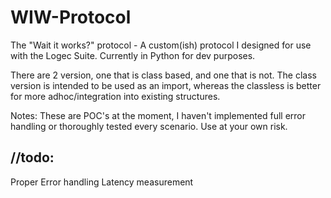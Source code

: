 # WIW-Protocol
The "Wait it works?" protocol - A custom(ish) protocol I designed for use with the Logec Suite.  Currently in Python for dev purposes.

There are 2 version, one that is class based, and one that is not. The class version is intended to be used as an import, whereas the classless is better for more adhoc/integration into existing structures.

Notes: These are POC's at the moment, I haven't implemented full error handling or thoroughly tested every scenario. Use at your own risk. 


## //todo:
 Proper Error handling
 Latency measurement
 


